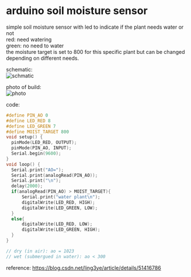 # arduino soil moisture sensor

simple soil moisture sensor with led to indicate if the plant needs water or not  
red: need watering  
green: no need to water  
the moisture target is set to 800 for this specific plant but can be changed depending on different needs.   

schematic:   
![schmatic](https://github.com/user-attachments/assets/545ec8bf-e065-4d87-839b-3315ed90eb79)

photo of build:   
![photo](https://github.com/user-attachments/assets/cdd79c08-d02f-4c06-867b-d450c36c1e80)

code:   
```c
#define PIN_AO 0
#define LED_RED 8
#define LED_GREEN 7
#define MOIST_TARGET 800
void setup() {  
  pinMode(LED_RED, OUTPUT);
  pinMode(PIN_AO, INPUT); 
  Serial.begin(9600);  
}  
void loop() {
  Serial.print("AO=");  
  Serial.print(analogRead(PIN_AO));
  Serial.print("\n");
  delay(2000);  
  if(analogRead(PIN_AO) > MOIST_TARGET){
      Serial.print("water plant\n"); 
      digitalWrite(LED_RED, HIGH);
      digitalWrite(LED_GREEN, LOW);
  }
  else{
      digitalWrite(LED_RED, LOW);
      digitalWrite(LED_GREEN, HIGH);
  }
} 

// dry (in air): ao = 1023
// wet (submergued in water): ao < 300

```
reference: 
https://blog.csdn.net/ling3ye/article/details/51416786

